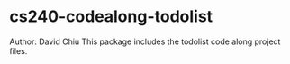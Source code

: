 # cs240-codealong-todolist

Author: David Chiu
This package includes the todolist code along project files.
